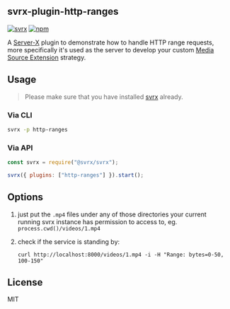 ## svrx-plugin-http-ranges

[![svrx](https://img.shields.io/badge/svrx-plugin-%23ff69b4?style=flat-square)](https://svrx.io/)
[![npm](https://img.shields.io/npm/v/svrx-plugin-http-ranges.svg?style=flat-square)](https://www.npmjs.com/package/svrx-plugin-http-ranges)

A [Server-X](https://github.com/svrxjs/svrx) plugin to demonstrate how to handle HTTP range requests, more specifically it's used as the server to develop your custom [Media Source Extension](https://developer.mozilla.org/en-US/docs/Web/API/Media_Source_Extensions_API) strategy.

## Usage

> Please make sure that you have installed [svrx](https://svrx.io/) already.

### Via CLI

```bash
svrx -p http-ranges
```

### Via API

```js
const svrx = require("@svrx/svrx");

svrx({ plugins: ["http-ranges"] }).start();
```

## Options

1. just put the `.mp4` files under any of those directories your current running svrx instance has permission to access to, eg. `process.cwd()/videos/1.mp4`

2. check if the service is standing by:
   
   `curl http://localhost:8000/videos/1.mp4 -i -H "Range: bytes=0-50, 100-150"`

## License

MIT
